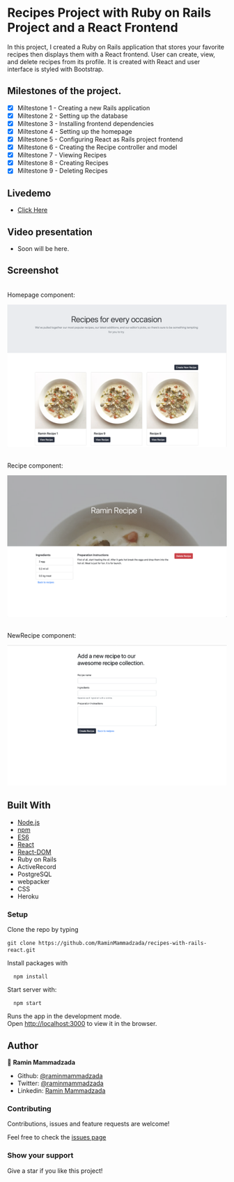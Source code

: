 # Recipes Project with Ruby on Rails Project and a React Frontend

In this project, I created a Ruby on Rails application that stores 
your favorite recipes then displays them with a React frontend. User can create, view, and delete recipes from its profile. It is created with React and user interface is styled with Bootstrap.

## Milestones of the project.

- [x] Miltestone 1 - Creating a new Rails application
- [x] Miltestone 2 - Setting up the database
- [x] Miltestone 3 - Installing frontend dependencies
- [x] Miltestone 4 - Setting up the homepage
- [x] Miltestone 5 - Configuring React as Rails project frontend
- [x] Miltestone 6 - Creating the Recipe controller and model
- [x] Miltestone 7 - Viewing Recipes
- [x] Miltestone 8 - Creating Recipes
- [x] Miltestone 9 - Deleting Recipes
 
## Livedemo

- [Click Here]()

## Video presentation

- Soon will be here.

## Screenshot

<br>
Homepage component:

![screenshot](./docs/images/screenshot_1.png)

<br>
Recipe component:

![screenshot](./docs/images/screenshot_2.png)


<br>
NewRecipe component:

![screenshot](./docs/images/screenshot_3.png)

## Built With

- [Node.js](www.nodejs.org)
- [npm](https://www.npmjs.com/)
- [ES6](http://es6-features.org/) 
- [React](https://reactjs.org/)
- [React-DOM](https://reactjs.org/docs/react-dom.html)
- Ruby on Rails
- ActiveRecord 
- PostgreSQL
- webpacker
- CSS
- Heroku

### Setup

Clone the repo by typing

```
git clone https://github.com/RaminMammadzada/recipes-with-rails-react.git
```

Install packages with

```
  npm install
```

Start server with:

```
  npm start
```
Runs the app in the development mode.\
Open [http://localhost:3000](http://localhost:3000) to view it in the browser.


## Author

👤 **Ramin Mammadzada**

- Github: [@raminmammadzada](https://github.com/raminmammadzada)
- Twitter: [@raminmammadzada](https://twitter.com/raminmammadzada)
- Linkedin: [Ramin Mammadzada](https://www.linkedin.com/in/raminmammadzada/)

### Contributing

Contributions, issues and feature requests are welcome!

Feel free to check the [issues page](https://github.com/RaminMammadzada/recipes-with-rails-react/issues)

### Show your support

Give a star if you like this project!
